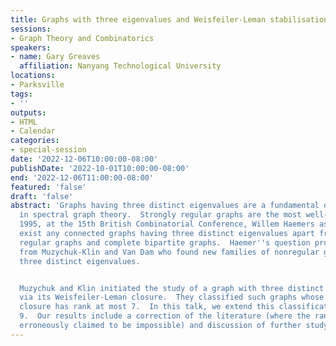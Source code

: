 ```yaml
---
title: Graphs with three eigenvalues and Weisfeiler-Leman stabilisation
sessions:
- Graph Theory and Combinatorics
speakers:
- name: Gary Greaves
  affiliation: Nanyang Technological University
locations:
- Parksville
tags:
- ''
outputs:
- HTML
- Calendar
categories:
- special-session
date: '2022-12-06T10:00:00-08:00'
publishDate: '2022-10-01T10:00:00-08:00'
end: '2022-12-06T11:00:00-08:00'
featured: 'false'
draft: 'false'
abstract: 'Graphs having three distinct eigenvalues are a fundamental object of study
  in spectral graph theory.  Strongly regular graphs are the most well-studied examples.  In
  1995, at the 15th British Combinatorial Conference, Willem Haemers asked do there
  exist any connected graphs having three distinct eigenvalues apart from strongly
  regular graphs and complete bipartite graphs.  Haemer''s question prompted responses
  from Muzychuk-Klin and Van Dam who found new families of nonregular graphs having
  three distinct eigenvalues.


  Muzychuk and Klin initiated the study of a graph with three distinct eigenvalues
  via its Weisfeiler-Leman closure.  They classified such graphs whose Weisfeiler-Leman
  closure has rank at most 7.  In this talk, we extend this classification up to rank
  9.  Our results include a correction of the literature (where the rank 8 case was
  erroneously claimed to be impossible) and discussion of further study. '
---
```

